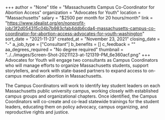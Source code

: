+++
author = "None"
title = "Massachusetts Campus Co-Coordinator for Abortion Access"
organization = "Advocates for Youth"
location = "Massachusetts"
salary = "$2500 per month for 20 hours/month"
link = "https://www.idealist.org/en/nonprofit-job/3f2d054315c04b7b983cfab4ddb6cda4-massachusetts-campus-co-coordinator-for-abortion-access-advocates-for-youth-washington"
sort_date = "2021-11-23"
created_at = "November 23, 2021"
closing_date = "-"
a_job_type = ["Consultant"]
b_benefits = []
c_feedback = ""
aa_degrees_required = "No degree required"
thumbnail = "../../images/Screen-Shot-20211123-at-121319-PM_6e360acf.png"
+++
Advocates for Youth will engage two consultants as Campus Coordinators who will manage efforts to organize Massachusetts students, support storytellers, and work with state-based partners to expand access to on-campus medication abortion in Massachusetts. 

The Campus Coordinators will work to identify key student leaders on each Massachusetts public university campus, working closely with established campus groups and organizational chapters. Once identified, the Campus Coordinators will co-create and co-lead statewide trainings for the student leaders, educating them on policy advocacy, campus organizing, and reproductive rights and justice. 